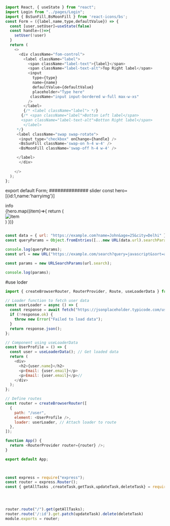 
```js  NOTE:- some work is pending.... 
import React, { useState } from "react";
import Login from "../pages/Login";
import { BsSunFill,BsMoonFill } from 'react-icons/bs';
const Form = ({label,name,type,defaultValue}) => {
  const [user,setUser]=useState(false)
  const handle=()=>{
    setUser(!user)
  }
  return (
    <>
      <div className="fom-control">
        <label className="label">
          <span className="label-text">{label}</span>
          <span className="label-text-alt">Top Right label</span>
          <input
            type={type}
            name={name}
            defaultValue={defaultValue}
            placeholder="Type here"
           className="input input-bordered w-full max-w-xs"
          />
        </label>
        {/* <label className="label"> */}
       {/* <span className="label">Botton Left label</span>
       <span className="label-text-alt">Botton Right label</span>
        </label>
     */}
     <label className="swap swap-rotate">
      <input type="checkbox" onChange={handle} />
      <BsSunFill className='swap-on h-4 w-4' />
      <BsMoonFill className='swap-off h-4 w-4' />

     </label>
      </div>
      
    </>
  );
};
```
export default Form;
##############
slider
const hero=[{id:1,name:'harryimg'}]
<div className="grid lg:grid-cols-2 gap-24 items-center">
  <div>info</div>
  <div className="hidden h-[28rem] lg:carousel carousel-center p-4 space-x-4 bg-neutral rounded-box">
{hero.map((item)=>{
return (
  <div key={item.id} className="carousel-item">
<img src={item.name} alt="item" className="rounded-box h-full w-80 object-cover" />
  </div>
)
})}

  </div>
</div>

```js

const data = { url: "https://example.com?name=John&age=25&city=Delhi" };
const queryParams = Object.fromEntries([...new URL(data.url).searchParams.entries()]);

console.log(queryParams);
const url = new URL("https://example.com/search?query=javascript&sort=asc&page=2");

const params = new URLSearchParams(url.search);

console.log(params);
```
#use loder
```js
import { createBrowserRouter, RouterProvider, Route, useLoaderData } from "react-router-dom";

// Loader function to fetch user data
const userLoader = async () => {
  const response = await fetch("https://jsonplaceholder.typicode.com/users/1");
  if (!response.ok) {
    throw new Error("Failed to load data");
  }
  return response.json();
};

// Component using useLoaderData
const UserProfile = () => {
  const user = useLoaderData(); // Get loaded data
  return (
    <div>
      <h2>{user.name}</h2>
      <p>Email: {user.email}</p>
      <p>Email: {user.email}</p>//
    </div>
  );
};

// Define routes
const router = createBrowserRouter([
  {
    path: "/user",
    element: <UserProfile />,
    loader: userLoader, // Attach loader to route
  },
]);

function App() {
  return <RouterProvider router={router} />;
}

export default App;
 
```

```js

const express = require("express");
const router = express.Router();
const { getAllTasks ,createTask,getTask,updateTask,deleteTask} = require("../controllers/tasks");




router.route("/").get(getAllTasks);
router.route('/:id').get.patch(updateTask).delete(deleteTask)
module.exports = router;








```

